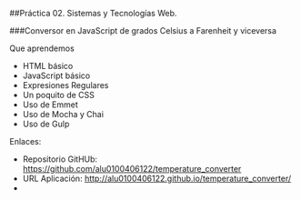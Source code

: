 ##Práctica 02. Sistemas y Tecnologías Web.

###Conversor en JavaScript de grados Celsius a Farenheit y viceversa

Que aprendemos

* HTML básico
* JavaScript básico
* Expresiones Regulares
* Un poquito de CSS
* Uso de Emmet 
* Uso de Mocha y Chai
* Uso de Gulp

Enlaces:

* Repositorio GitHUb: https://github.com/alu0100406122/temperature_converter
* URL Aplicación: http://alu0100406122.github.io/temperature_converter/
* 
